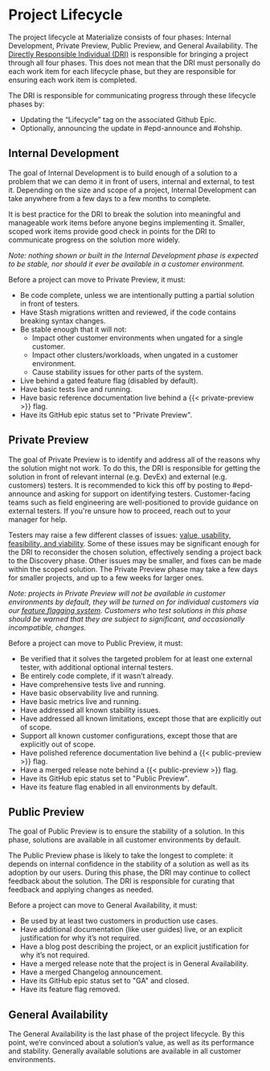 # Project Lifecycle

The project lifecycle at Materialize consists of four phases:
Internal Development, Private Preview, Public Preview, and General
Availability. The [Directly Responsible Individual (DRI)](./project-management.md)
is responsible for bringing a project through all four phases.
This does not mean that the DRI must personally do each work item
for each lifecycle phase, but they are responsible for ensuring
each work item is completed.

The DRI is responsible for communicating progress through these
lifecycle phases by:

- Updating the “Lifecycle” tag on the associated Github Epic.
- Optionally, announcing the update in #epd-announce and #ohship.

## Internal Development

The goal of Internal Development is to build enough of a solution
to a problem that we can demo it in front of users, internal and external,
to test it. Depending on the size and scope of a project,
Internal Development can take anywhere from a few days to a few months to complete.

It is best practice for the DRI to break the solution into meaningful
and manageable work items before anyone begins implementing it.
Smaller, scoped work items provide good check in points for the
DRI to communicate progress on the solution more widely.

_Note: nothing shown or built in the Internal Development phase is
expected to be stable, nor should it ever be available in a customer environment._

Before a project can move to Private Preview, it must:

- Be code complete, unless we are intentionally putting a
  partial solution in front of testers.
- Have Stash migrations written and reviewed, if the code contains
  breaking syntax changes.
- Be stable enough that it will not:
    - Impact other customer environments when ungated for a single customer.
    - Impact other clusters/workloads, when ungated in a customer environment.
    - Cause stability issues for other parts of the system.
- Live behind a gated feature flag (disabled by default).
- Have basic tests live and running.
- Have basic reference documentation live behind a {{< private-preview >}} flag.
- Have its GitHub epic status set to "Private Preview".

## Private Preview

The goal of Private Preview is to identify and address all of
the reasons why the solution might not work. To do this, the
DRI is responsible for getting the solution in front of relevant
internal (e.g. DevEx) and external (e.g. customers) testers.
It is recommended to kick this off by posting to #epd-announce
and asking for support on identifying testers. Customer-facing
teams such as field engineering are well-positioned to provide
guidance on external testers. If you're unsure how to proceed,
reach out to your manager for help.

Testers may raise a few different classes of issues:
[value, usability, feasibility, and viability](https://www.svpg.com/four-big-risks/).
Some of these issues may be significant enough for the DRI to
reconsider the chosen solution, effectively sending a project
back to the Discovery phase. Other issues may be smaller, and
fixes can be made within the scoped solution. The Private Preview
phase may take a few days for smaller projects, and up to a few
weeks for larger ones.

_Note: projects in Private Preview will not be available in
customer environments by default, they will be turned on for
individual customers via our [feature flagging system](https://www.notion.so/materialize/45cf26682e1b4d1d87325d04f5885725).
Customers who test solutions in this phase should be warned
that they are subject to significant, and occasionally
incompatible, changes._

Before a project can move to Public Preview, it must:

- Be verified that it solves the targeted problem for at least
  one external tester, with additional optional internal testers.
- Be entirely code complete, if it wasn’t already.
- Have comprehensive tests live and running.
- Have basic observability live and running.
- Have basic metrics live and running.
- Have addressed all known stability issues.
- Have addressed all known limitations, except those that are explicitly out of scope.
- Support all known customer configurations, except those that are explicitly out of scope.
- Have polished reference documentation live behind a {{< public-preview >}} flag.
- Have a merged release note behind a {{< public-preview >}} flag.
- Have its GitHub epic status set to "Public Preview".
- Have its feature flag enabled in all environments by default.

## Public Preview

The goal of Public Preview is to ensure the stability of a
solution. In this phase, solutions are available in all customer
environments by default.

The Public Preview phase is likely to take the longest to
complete: it depends on internal confidence in the stability of
a solution as well as its adoption by our users. During this phase,
the DRI may continue to collect feedback about the solution. The
DRI is responsible for curating that feedback and applying
changes as needed.

Before a project can move to General Availability, it must:

- Be used by at least two customers in production use cases.
- Have additional documentation (like user guides) live, or
  an explicit justification for why it’s not required.
- Have a blog post describing the project, or an explicit
  justification for why it’s not required.
- Have a merged release note that the project is in General Availability.
- Have a merged Changelog announcement.
- Have its GitHub epic status set to "GA" and closed.
- Have its feature flag removed.

## General Availability

The General Availability is the last phase of the project
lifecycle. By this point, we’re convinced about a solution’s value,
as well as its performance and stability. Generally available
solutions are available in all customer environments.
